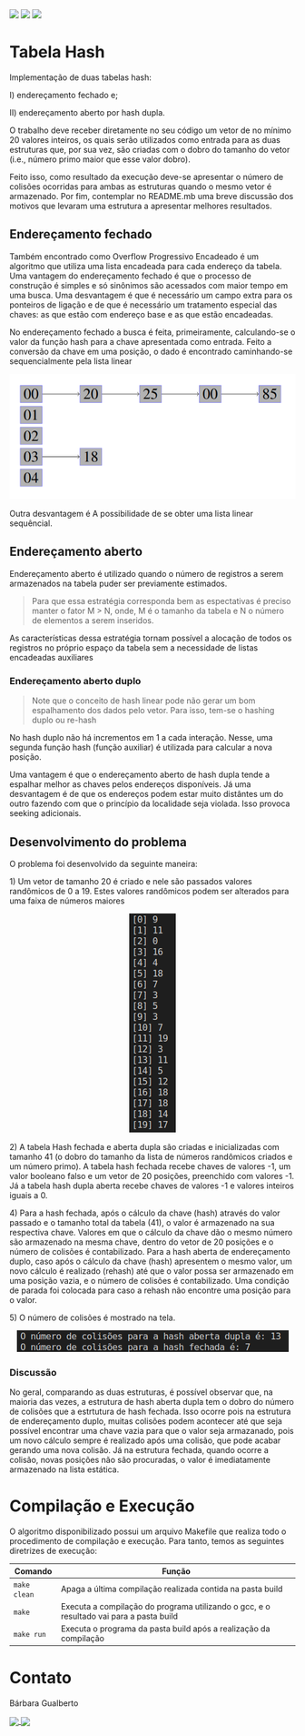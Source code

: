 <div style="display: inline-block;">
<img src="https://img.shields.io/badge/C-00599C?style=for-the-badge&logo=c&logoColor=white"/> 
<img src="https://img.shields.io/badge/Visual_Studio_Code-0078D4?style=for-the-badge&logo=visual%20studio%20code&logoColor=white"/> 
<img src="https://img.shields.io/badge/Ubuntu-E95420?style=for-the-badge&logo=ubuntu&logoColor=white"/> 
</a> 
</div>

# Tabela Hash

<p> Implementação de duas tabelas hash: </p>

<p> I) endereçamento fechado e; </p>
<p> II) endereçamento aberto por hash dupla. </p>

<p> O trabalho deve receber diretamente no seu código um vetor de no mínimo 20 valores inteiros, os quais serão utilizados como entrada  para as duas estruturas que, por sua vez, são criadas com o dobro do tamanho do vetor (i.e., número primo maior que esse valor dobro). </p>

<p> Feito isso, como resultado da execução deve-se apresentar o número de colisões ocorridas para ambas as estruturas quando o mesmo vetor é armazenado. Por fim, contemplar no README.mb uma breve discussão dos motivos que levaram uma estrutura a apresentar melhores resultados. </p>

## Endereçamento fechado

<p> Também encontrado como Overflow Progressivo Encadeado é um algoritmo que utiliza uma lista encadeada para cada endereço da tabela. Uma vantagem do endereçamento fechado é que o processo de construção é simples e só sinônimos são acessados com maior tempo em uma busca. Uma desvantagem é que é necessário um campo extra para os ponteiros de ligação e de que é necessário um tratamento especial das chaves: as que estão com endereço base e as que estão encadeadas. </p>

<p> No endereçamento fechado a busca é feita, primeiramente, calculando-se o
valor da função hash para a chave apresentada como entrada.
Feito a conversão da chave em uma posição, o dado é encontrado
caminhando-se sequencialmente pela lista linear </p> 


<div align="center">
 <p> </p>
 <img src="img/tabelafechada.png">
 <p> </p>
</div>

<p> Outra desvantagem é A possibilidade de se obter uma lista linear sequêncial. </p>

## Endereçamento aberto

<p> Endereçamento aberto é utilizado quando o número de registros a serem armazenados na tabela puder ser previamente estimados. </p>

> Para que essa estratégia corresponda bem as espectativas é preciso manter o fator M > N, onde, M é o tamanho da tabela e N o número de elementos a serem inseridos.

<p> As características dessa estratégia tornam possível a alocação de todos os registros no próprio espaço da tabela sem a necessidade de listas encadeadas auxiliares </p>

### Endereçamento aberto duplo

> Note que o conceito de hash linear pode não gerar um bom espalhamento dos dados pelo vetor. Para isso, tem-se o hashing duplo ou re-hash

<p> No hash duplo não há incrementos em 1 a cada interação. Nesse, uma segunda
função hash (função auxiliar) é utilizada para calcular a nova posição. </p>

<p> Uma vantagem é que o endereçamento aberto de hash dupla tende a espalhar melhor as chaves pelos endereços disponíveis. Já uma desvantagem é de que os endereços podem estar muito distântes um do outro fazendo com que o princípio da localidade seja violada. Isso provoca seeking adicionais. </p>

## Desenvolvimento do problema

<p>  O problema foi desenvolvido da seguinte maneira: </p>

<p> 1) Um vetor de tamanho 20 é criado e nele são passados valores randômicos de 0 a 19. Estes valores randômicos podem ser alterados para uma faixa de números maiores </p>


<div align="center">
 <p> </p>
 <img src="img/numeros.png">
 <p> </p>
</div>

<p> 2) A tabela Hash fechada e aberta dupla são criadas e inicializadas com tamanho 41 (o dobro do tamanho da lista de números randômicos criados e um número primo). A tabela hash fechada recebe chaves de valores -1, um valor booleano falso e um vetor de 20 posições, preenchido com valores -1. Já a tabela hash dupla aberta recebe chaves de valores -1 e valores inteiros iguais a 0. </p>

<p> 4) Para a hash fechada, após o cálculo da chave (hash) através do valor passado e o tamanho total da tabela (41), o valor é armazenado na sua respectiva chave. Valores em que o cálculo da chave dão o mesmo número são armazenado na mesma chave, dentro do vetor de 20 posições e o número de colisões é contabilizado. Para a hash aberta de endereçamento duplo, caso após o cálculo da chave (hash) apresentem o mesmo valor, um novo cálculo é realizado (rehash) até que o valor possa ser armazenado em uma posição vazia, e o número de colisões é contabilizado. Uma condição de parada foi colocada para caso a rehash não encontre uma posição para o valor. </p>

<p> 5) O número de colisões é mostrado na tela. </p>

<div align="center">
 <p> </p>
 <img src="img/colisoes.png">
 <p> </p>
</div>

### Discussão

<p> No geral, comparando as duas estruturas, é possível observar que, na maioria das vezes, a estrutura de hash aberta dupla tem o dobro do número de colisões que a estrtutura de hash fechada. Isso ocorre pois na estrutura de endereçamento duplo, muitas colisões podem acontecer até que seja possível encontrar uma chave vazia para que o valor seja armazanado, pois um novo cálculo sempre é realizado após uma colisão, que pode acabar gerando uma nova colisão. Já na estrutura fechada, quando ocorre a colisão, novas posições não são procuradas, o valor é imediatamente armazenado na lista estática. </p>

# Compilação e Execução

O algoritmo disponibilizado possui um arquivo Makefile que realiza todo o procedimento de compilação e execução. Para tanto, temos as seguintes diretrizes de execução:

<div>

| Comando                |  Função                                                                                           |
| -----------------------| ------------------------------------------------------------------------------------------------- |
|  `make clean`          | Apaga a última compilação realizada contida na pasta build                                        |
|  `make`                | Executa a compilação do programa utilizando o gcc, e o resultado vai para a pasta build           |
|  `make run`            | Executa o programa da pasta build após a realização da compilação                                 |

</div>

# Contato

<div>
<p align="justify"> Bárbara Gualberto</p>
<a href="https://t.me/barbrinas">
<img align="center" src="https://img.shields.io/badge/Telegram-2CA5E0?style=for-the-badge&logo=telegram&logoColor=white"/> 
 
 <a href="[https://www.linkedin.com/in/thaissa-vitoria-daldegan-6a84b9153/](https://www.linkedin.com/in/barbara-gualberto/)">
<img align="center"  src="https://img.shields.io/badge/LinkedIn-0077B5?style=for-the-badge&logo=linkedin&logoColor=white"/>
</a>
</div>



